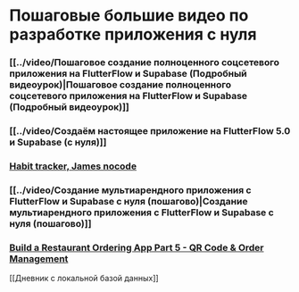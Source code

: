 # Пошаговые большие видео по разработке приложения с нуля

### [[../video/Пошаговое создание полноценного соцсетевого приложения на FlutterFlow и Supabase (Подробный видеоурок)|Пошаговое создание полноценного соцсетевого приложения на FlutterFlow и Supabase (Подробный видеоурок)]]

### [[../video/Создаём настоящее приложение на FlutterFlow 5.0 и Supabase (с нуля)]]

### [Habit tracker, James nocode](https://www.youtube.com/watch?v=rwViKM5-anw)

### [[../video/Создание мультиарендного приложения с FlutterFlow и Supabase с нуля (пошагово)|Создание мультиарендного приложения с FlutterFlow и Supabase с нуля (пошагово)]]

### [Build a Restaurant Ordering App Part 5 - QR Code & Order Management](https://www.youtube.com/watch?v=xj5Ll7-BYc8)
[[Дневник с локальной базой данных]]

